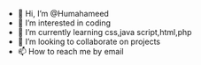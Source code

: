 - 👋 Hi, I’m @Humahameed
- 👀 I’m interested in coding
- 🌱 I’m currently learning css,java script,html,php
- 💞️ I’m looking to collaborate on projects
- 📫 How to reach me by email

<!---
Humahameed/Humahameed is a ✨ special ✨ repository because its `README.md` (this file) appears on your GitHub profile.
You can click the Preview link to take a look at your changes.
--->
